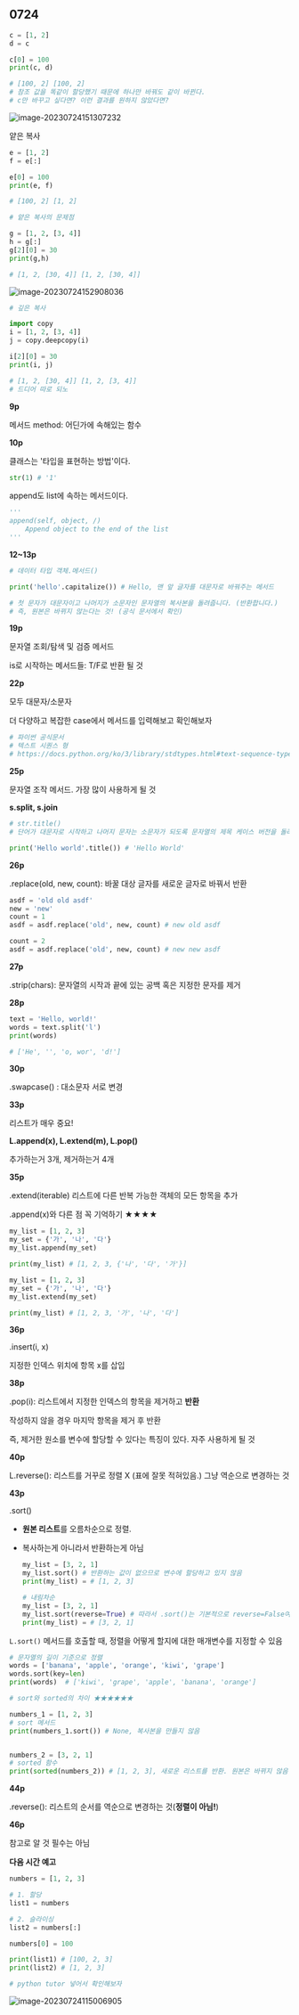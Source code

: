 ## 0724



```python
c = [1, 2]
d = c

c[0] = 100
print(c, d)

# [100, 2] [100, 2]
# 참조 값을 똑같이 할당했기 때문에 하나만 바꿔도 같이 바뀐다.
# c만 바꾸고 싶다면? 이런 결과를 원하지 않았다면?
```

![image-20230724151307232](C:\Users\SSAFY\AppData\Roaming\Typora\typora-user-images\image-20230724151307232.png)

얕은 복사

```python
e = [1, 2]
f = e[:]

e[0] = 100
print(e, f)

# [100, 2] [1, 2]
```

```python
# 얕은 복사의 문제점

g = [1, 2, [3, 4]]
h = g[:]
g[2][0] = 30
print(g,h)

# [1, 2, [30, 4]] [1, 2, [30, 4]]
```

![image-20230724152908036](C:\Users\SSAFY\AppData\Roaming\Typora\typora-user-images\image-20230724152908036.png)

```python
# 깊은 복사

import copy
i = [1, 2, [3, 4]]
j = copy.deepcopy(i)

i[2][0] = 30
print(i, j)

# [1, 2, [30, 4]] [1, 2, [3, 4]]
# 드디어 따로 되노
```



**9p**

메서드 method: 어딘가에 속해있는 함수



**10p**

클래스는 '타입을 표현하는 방법'이다.

```python
str(1) # '1'
```



append도 list에 속하는 메서드이다.

```python
'''
append(self, object, /)
	Append object to the end of the list
'''
```



**12~13p**

```python
# 데이터 타입 객체.메서드()

print('hello'.capitalize()) # Hello, 맨 앞 글자를 대문자로 바꿔주는 메서드

# 첫 문자가 대문자이고 나머지가 소문자인 문자열의 복사본을 돌려줍니다. (반환합니다.)
# 즉, 원본은 바뀌지 않는다는 것! (공식 문서에서 확인)
```



**19p**

문자열 조회/탐색 및 검증 메서드

is로 시작하는 메서드들: T/F로 반환 될 것



**22p**

모두 대문자/소문자

더 다양하고 복잡한 case에서 메서드를 입력해보고 확인해보자

```python
# 파이썬 공식문서
# 텍스트 시퀀스 형
# https://docs.python.org/ko/3/library/stdtypes.html#text-sequence-type-str
```



**25p**

문자열 조작 메서드. 가장 많이 사용하게 될 것

**s.split, s.join**

```python
# str.title()
# 단어가 대문자로 시작하고 나머지 문자는 소문자가 되도록 문자열의 제목 케이스 버전을 돌려줍니다.

print('Hello world'.title()) # 'Hello World'
```



**26p**

.replace(old, new, count): 바꿀 대상 글자를 새로운 글자로 바꿔서 반환

```python
asdf = 'old old asdf'
new = 'new'
count = 1
asdf = asdf.replace('old', new, count) # new old asdf

count = 2
asdf = asdf.replace('old', new, count) # new new asdf
```



**27p**

.strip(chars): 문자열의 시작과 끝에 있는 공백 혹은 지정한 문자를 제거



**28p**

```python
text = 'Hello, world!'
words = text.split('l')
print(words) 

# ['He', '', 'o, wor', 'd!']
```



**30p**

.swapcase() : 대소문자 서로 변경



**33p**

리스트가 매우 중요!

**L.append(x), L.extend(m), L.pop()**

추가하는거 3개, 제거하는거 4개



**35p**

.extend(iterable) 리스트에 다른 반복 가능한 객체의 모든 항목을 추가

.append(x)와 다른 점 꼭 기억하기 ★★★★

```python
my_list = [1, 2, 3]
my_set = {'가', '나', '다'}
my_list.append(my_set)

print(my_list) # [1, 2, 3, {'나', '다', '가'}]

my_list = [1, 2, 3]
my_set = {'가', '나', '다'}
my_list.extend(my_set)

print(my_list) # [1, 2, 3, '가', '나', '다']
```



**36p**

.insert(i, x)

지정한 인덱스 위치에 항목 x를 삽입



**38p**

.pop(i): 리스트에서 지정한 인덱스의 항목을 제거하고 **반환**

작성하지 않을 경우 마지막 항목을 제거 후 반환

즉, 제거한 원소를 변수에 할당할 수 있다는 특징이 있다. 자주 사용하게 될 것



**40p**

L.reverse(): 리스트를 거꾸로 정렬 X (표에 잘못 적혀있음.) 그냥 역순으로 변경하는 것



**43p**

.sort()

- **원본 리스트**를 오름차순으로 정렬. 

- 복사하는게 아니라서 반환하는게 아님

  ```python
  my_list = [3, 2, 1]
  my_list.sort() # 반환하는 값이 없으므로 변수에 할당하고 있지 않음
  print(my_list) = # [1, 2, 3]
  ```

  ```python
  # 내림차순
  my_list = [3, 2, 1]
  my_list.sort(reverse=True) # 따라서 .sort()는 기본적으로 reverse=False여서 오름차순인 것
  print(my_list) = # [3, 2, 1]
  ```



`L.sort()` 메서드를 호출할 때, 정렬을 어떻게 할지에 대한 매개변수를 지정할 수 있음

```python
# 문자열의 길이 기준으로 정렬
words = ['banana', 'apple', 'orange', 'kiwi', 'grape']
words.sort(key=len)
print(words)  # ['kiwi', 'grape', 'apple', 'banana', 'orange']
```

```python
# sort와 sorted의 차이 ★★★★★★

numbers_1 = [1, 2, 3]
# sort 메서드
print(numbers_1.sort()) # None, 복사본을 만들지 않음


numbers_2 = [3, 2, 1]
# sorted 함수
print(sorted(numbers_2)) # [1, 2, 3], 새로운 리스트를 반환. 원본은 바뀌지 않음
```



**44p**

.reverse(): 리스트의 순서를 역순으로 변경하는 것(**정렬이 아님!**)



**46p**

참고로 알 것 필수는 아님



**다음 시간 예고**

```python
numbers = [1, 2, 3]

# 1. 할당
list1 = numbers

# 2. 슬라이싱
list2 = numbers[:]

numbers[0] = 100

print(list1) # [100, 2, 3]
print(list2) # [1, 2, 3]

# python tutor 넣어서 확인해보자
```

![image-20230724115006905](C:\Users\SSAFY\AppData\Roaming\Typora\typora-user-images\image-20230724115006905.png)

